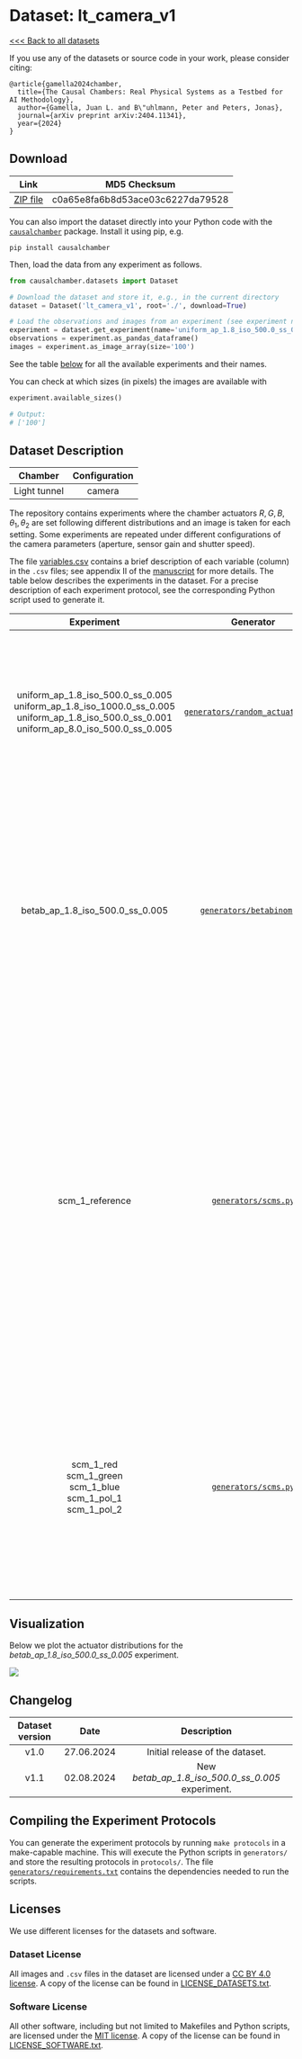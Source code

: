 # Dataset: lt\_camera\_v1

[<<< Back to all datasets](http://causalchamber.org)

If you use any of the datasets or source code in your work, please consider citing:

```
@article{gamella2024chamber,
  title={The Causal Chambers: Real Physical Systems as a Testbed for AI Methodology},
  author={Gamella, Juan L. and B\"uhlmann, Peter and Peters, Jonas},
  journal={arXiv preprint arXiv:2404.11341},
  year={2024}
}
```

## Download

| Link     | MD5 Checksum                     |
|:--------:|:--------------------------------:|
| [ZIP file](https://causalchamber.s3.eu-central-1.amazonaws.com/downloadables/lt_camera_v1.zip) | c0a65e8fa6b8d53ace03c6227da79528 |

You can also import the dataset directly into your Python code with the [`causalchamber`](https://pypi.org/project/causalchamber/) package. Install it using pip, e.g.

```
pip install causalchamber
```

Then, load the data from any experiment as follows.

```python
from causalchamber.datasets import Dataset

# Download the dataset and store it, e.g., in the current directory
dataset = Dataset('lt_camera_v1', root='./', download=True)

# Load the observations and images from an experiment (see experiment names below)
experiment = dataset.get_experiment(name='uniform_ap_1.8_iso_500.0_ss_0.005')
observations = experiment.as_pandas_dataframe()
images = experiment.as_image_array(size='100')
```

See the table [below](#dataset-description) for all the available experiments and their names.

You can check at which sizes (in pixels) the images are available with

```python
experiment.available_sizes()

# Output:
# ['100']
```


## Dataset Description

| Chamber      | Configuration |
|:------------:|:-------------:|
| Light tunnel | camera        |

The repository contains experiments where the chamber actuators $R,G,B,\theta_1,\theta_2$ are set following different distributions and an image is taken for each setting. Some experiments are repeated under different configurations of the camera parameters (aperture, sensor gain and shutter speed).

The file [variables.csv](variables.csv) contains a brief description of each variable (column) in the `.csv` files; see appendix II of the [manuscript](https://arxiv.org/pdf/2404.11341.pdf) for more details. The table below describes the experiments in the dataset. For a precise description of each experiment protocol, see the corresponding Python script used to generate it.

| Experiment | Generator | Description |
|:----------------------:|:---------:|:------------|
| uniform\_ap\_1.8\_iso\_500.0\_ss\_0.005<br>uniform\_ap\_1.8\_iso\_1000.0\_ss\_0.005<br>uniform\_ap\_1.8\_iso\_500.0\_ss\_0.001<br>uniform\_ap\_8.0\_iso\_500.0\_ss\_0.005 | [`generators/random_actuators.py`](generators/random_actuators.py)| We set the camera parameters ($\text{Ap}, \text{ISO}, T_\text{Im}$) to the values given in the experiment name (ap, iso, ss, respectively). Then, for a total of $N=10^4$ times, we sample $R,G,B \overset{\text{i.i.d.}}{\sim} \text{Unif}(\\{0,\ldots,255\\})$, $\theta_1, \theta_2 \overset{\text{i.i.d.}}{\sim} \text{Unif}(\\{-180,-179.9,\ldots,180\\})$, and take a measurement, producing an image. |
| betab\_ap\_1.8\_iso\_500.0\_ss\_0.005 | [`generators/betabinom.py`](generators/betabinom.py)| We set the camera parameters to $\text{Ap}=1.8, \text{ISO}=500$, and $T_\text{Im}=1/200$. Then, for a total of $N=10^4$ times, we sample the actuators independently from a beta-binomial distribution, i.e. $R,G,B \overset{\text{i.i.d.}}{\sim} \text{BetaBin}(n=255,\alpha=\beta=5)$, $\theta_1, \theta_2 \overset{\text{i.i.d.}}{\sim} \text{BetaBin}(n=360,\alpha=\beta=5) - 180$, and take a measurement, producing an image. The histograms of the resulting actuator values are shown below.|
| scm\_1\_reference | [`generators/scms.py`](generators/scms.py)| The camera parameters are fixed to $\text{Ap} = 1.8, \text{ISO} = 500, T_\text{Im}=0.005$ and we collect $N=5000$ observations as follows. We sample $Z := (R, G, B, \theta_1, \theta_2)^T$ following a linear structural causal model, given by $Z := S\tilde{Z} + l$ with $S := \mathrm{diag}(255, 255, 255, 180, 180)$, $l:=(0,0,0,-90,-90)^T$ and $$\tilde{Z} = W\tilde{Z} + D\epsilon,$$ where the non-zero elements of $W$ correspond to a DAG adjacency, $D$ is a diagonal matrix with positive entries, and $\epsilon \in \mathbb{R}^5$ is a random vector with mutually independent components $\epsilon_i \overset{\text{i.i.d.}}{\sim} \mathrm{Unif}[0,1]$. We sample the non-zero entries of $W$ and $D$ uniformly and independently at random from $[0,1]$, and then scale the rows so they sum to one. The entries of $W$ and $D$ are given in [`scm_1.py`](scm_1.py).|
| scm\_1\_red<br>scm\_1\_green<br>scm\_1\_blue<br>scm\_1\_pol_1<br>scm\_1\_pol_2 | [`generators/scms.py`](generators/scms.py)| For each experiment *scm\_1\_\<target\>*, we sample the actuators $Z := (R, G, B, \theta_1, \theta_2)^T$ from the same SCM as in *scm\_1\_reference*, but under a perfect intervention on variable \<target\>. For a target with index $i$, the intervention consists of removing the effect of its parents, i.e., $W_{ij} \leftarrow 0$ for $j=1,\ldots,5$, and shifting the distribution of the corresponding noise term to $\epsilon_i \overset{\text{i.i.d.}}{\sim} \mathrm{Unif}[0.75,1]$. We collect $N=5000$ observations for each experiment.|

## Visualization

Below we plot the actuator distributions for the _betab\_ap\_1.8\_iso\_500.0\_ss\_0.005_ experiment.

![](https://causalchamber.s3.eu-central-1.amazonaws.com/downloadables/actuators_betabinomials.png)

## Changelog

| Dataset version | Date       | Description                     |
|:---------------:|:----------:|:-------------------------------:|
| v1.0            | 27.06.2024 | Initial release of the dataset. |
| v1.1            | 02.08.2024 | New _betab\_ap\_1.8\_iso\_500.0\_ss\_0.005_ experiment. |

## Compiling the Experiment Protocols

You can generate the experiment protocols by running `make protocols` in a make-capable machine. This will execute the Python scripts in `generators/` and store the resulting protocols in `protocols/`. The file [`generators/requirements.txt`](generators/requirements.txt) contains the dependencies needed to run the scripts.


## Licenses

We use different licenses for the datasets and software.

### Dataset License

All images and `.csv` files in the dataset are licensed under a [CC BY 4.0 license](https://creativecommons.org/licenses/by/4.0/). A copy of the license can be found in [LICENSE_DATASETS.txt](LICENSE_DATASETS.txt).

### Software License

All other software, including but not limited to Makefiles and Python scripts, are licensed under the [MIT license](https://opensource.org/license/mit/). A copy of the license can be found in [LICENSE_SOFTWARE.txt](LICENSE_SOFTWARE.txt).

